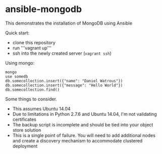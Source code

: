 # ansible-mongodb
This demonstrates the installation of MongoDB using Ansible

Quick start:
* clone this repository
* run '''vagrant up'''
* ssh into the newly created server (`vagrant ssh`)

Using mongo:

```
mongo
use somedb
db.somecollection.insert({"name": "Daniel Watrous"})
db.somecollection.insert({"message": "Hello World"})
db.somecollection.find()
```

Some things to consider.
* This assumes Ubuntu 14.04
* Due to limitations in Python 2.7.6 and Ubuntu 14.04, I'm not validating certificates
* The backup script is incomplete and should be tied into your object store solution
* This is a single point of failure. You will need to add additional nodes and create a discovery mechanism to accommodate clustered deployment
